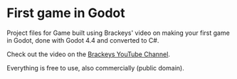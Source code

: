 # First game in Godot
Project files for Game built using Brackeys' video on making your first game in Godot, done with Godot 4.4 and converted to C#. 

Check out the video on the [Brackeys YouTube Channel](http://youtube.com/brackeys).

Everything is free to use, also commercially (public domain).
